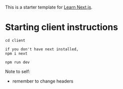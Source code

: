 This is a starter template for [Learn Next.js](https://nextjs.org/learn).

# Starting client instructions

```
cd client

if you don't have next installed,
npm i next

npm run dev
```

Note to self:

- remember to change headers

